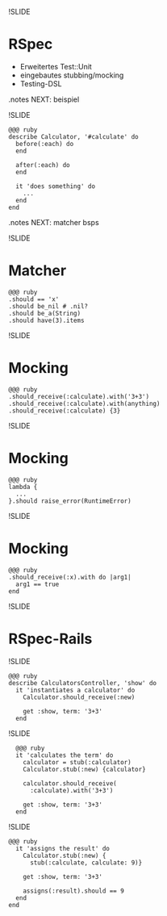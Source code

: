 !SLIDE
# RSpec
  * Erweitertes Test::Unit
  * eingebautes stubbing/mocking
  * Testing-DSL

.notes NEXT: beispiel

!SLIDE

    @@@ ruby
    describe Calculator, '#calculate' do
      before(:each) do
      end

      after(:each) do
      end

      it 'does something' do
        ...
      end
    end

.notes NEXT: matcher bsps

!SLIDE

# Matcher
    @@@ ruby
    .should == 'x'
    .should be_nil # .nil?
    .should be_a(String)
    .should have(3).items


!SLIDE

# Mocking

    @@@ ruby
    .should_receive(:calculate).with('3+3')
    .should_receive(:calculate).with(anything)
    .should_receive(:calculate) {3}


!SLIDE

# Mocking

    @@@ ruby
    lambda {
      ...
    }.should raise_error(RuntimeError)


!SLIDE

# Mocking

    @@@ ruby
    .should_receive(:x).with do |arg1|
      arg1 == true
    end


!SLIDE

# RSpec-Rails

!SLIDE

    @@@ ruby
    describe CalculatorsController, 'show' do
      it 'instantiates a calculator' do
        Calculator.should_receive(:new)

        get :show, term: '3+3'
      end


!SLIDE

      @@@ ruby
      it 'calculates the term' do
        calculator = stub(:calculator)
        Calculator.stub(:new) {calculator}

        calculator.should_receive(
          :calculate).with('3+3')

        get :show, term: '3+3'
      end

!SLIDE

    @@@ ruby
      it 'assigns the result' do
        Calculator.stub(:new) {
          stub(:calculate, calculate: 9)}

        get :show, term: '3+3'

        assigns(:result).should == 9
      end
    end

